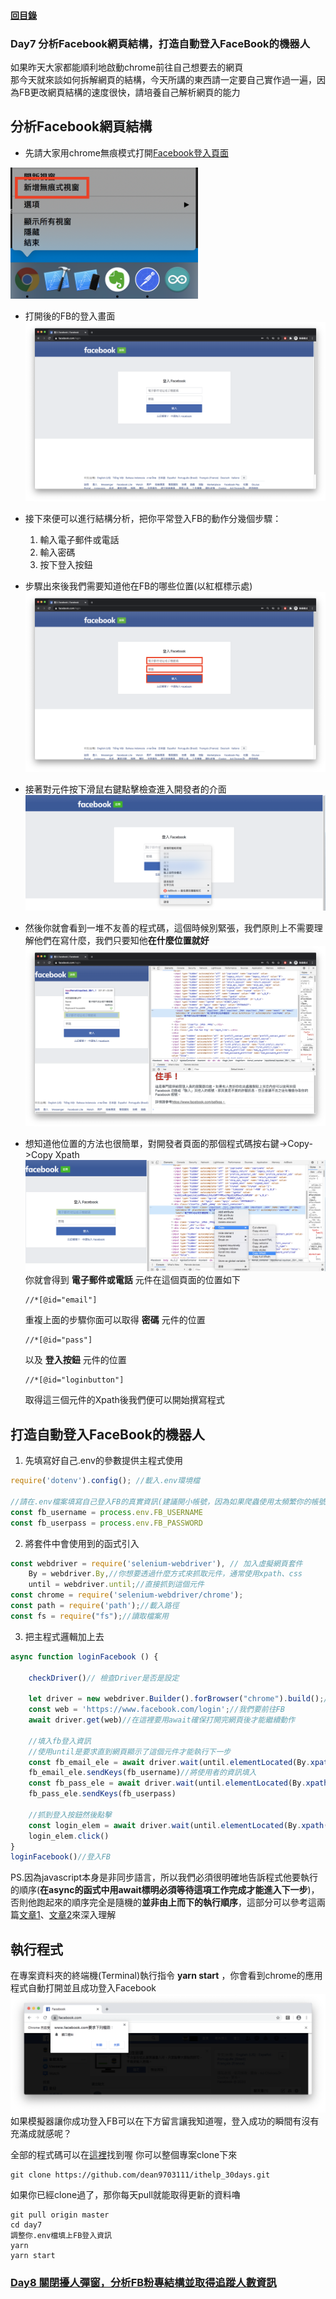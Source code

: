 #### [回目錄](../README.md)
### Day7 分析Facebook網頁結構，打造自動登入FaceBook的機器人

如果昨天大家都能順利地啟動chrome前往自己想要去的網頁  
那今天就來談如何拆解網頁的結構，今天所講的東西請一定要自己實作過一遍，因為FB更改網頁結構的速度很快，請培養自己解析網頁的能力  

分析Facebook網頁結構
----
* 先請大家用chrome無痕模式打開[Facebook登入頁面](https://www.facebook.com/login)  
<img src="./article_img/chrome.png" width="300" height="210"/>  

* 打開後的FB的登入畫面  
![image](./article_img/fb_login.png)

* 接下來便可以進行結構分析，把你平常登入FB的動作分幾個步驟：
    1. 輸入電子郵件或電話
    2. 輸入密碼
    3. 按下登入按鈕

* 步驟出來後我們需要知道他在FB的哪些位置(以紅框標示處)  
![image](./article_img/fb_login_analysis.png)
* 接著對元件按下滑鼠右鍵點擊檢查進入開發者的介面
![image](./article_img/fb_login_right_click.png)
* 然後你就會看到一堆不友善的程式碼，這個時候別緊張，我們原則上不需要理解他們在寫什麼，我們只要知他**在什麼位置就好**
![image](./article_img/fb_login_right_click2.png)
* 想知道他位置的方法也很簡單，對開發者頁面的那個程式碼按右鍵->Copy->Copy Xpath
![image](./article_img/fb_login_right_click3.png)
    你就會得到 **電子郵件或電話** 元件在這個頁面的位置如下
    ```
    //*[@id="email"]
    ```
    重複上面的步驟你面可以取得 **密碼** 元件的位置
    ```
    //*[@id="pass"]
    ```
    以及 **登入按鈕** 元件的位置
    ```
    //*[@id="loginbutton"]
    ```
    取得這三個元件的Xpath後我們便可以開始撰寫程式  

打造自動登入FaceBook的機器人
----
1. 先填寫好自己.env的參數提供主程式使用
```js
require('dotenv').config(); //載入.env環境檔

//請在.env檔案填寫自己登入FB的真實資訊(建議開小帳號，因為如果爬蟲使用太頻繁你的帳號會被鎖住)
const fb_username = process.env.FB_USERNAME
const fb_userpass = process.env.FB_PASSWORD
```
2. 將套件中會使用到的函式引入
```js
const webdriver = require('selenium-webdriver'), // 加入虛擬網頁套件
    By = webdriver.By,//你想要透過什麼方式來抓取元件，通常使用xpath、css
    until = webdriver.until;//直接抓到這個元件
const chrome = require('selenium-webdriver/chrome');
const path = require('path');//載入路徑
const fs = require("fs");//讀取檔案用
```
3. 把主程式邏輯加上去
```js
async function loginFacebook () {
    
    checkDriver()// 檢查Driver是否是設定

    let driver = new webdriver.Builder().forBrowser("chrome").build();// 建立這個broswer的類型
    const web = 'https://www.facebook.com/login';//我們要前往FB
    await driver.get(web)//在這裡要用await確保打開完網頁後才能繼續動作

    //填入fb登入資訊
    //使用until是要求直到網頁顯示了這個元件才能執行下一步
    const fb_email_ele = await driver.wait(until.elementLocated(By.xpath(`//*[@id="email"]`)));//找出填寫email的元件
    fb_email_ele.sendKeys(fb_username)//將使用者的資訊填入
    const fb_pass_ele = await driver.wait(until.elementLocated(By.xpath(`//*[@id="pass"]`)));
    fb_pass_ele.sendKeys(fb_userpass)
    
    //抓到登入按鈕然後點擊
    const login_elem = await driver.wait(until.elementLocated(By.xpath(`//*[@id="loginbutton"]`)))
    login_elem.click()
}
loginFacebook()//登入FB
```
PS.因為javascript本身是非同步語言，所以我們必須很明確地告訴程式他要執行的順序(**在async的函式中用await標明必須等待這項工作完成才能進入下一步**)，否則他跑起來的順序完全是隨機的**並非由上而下的執行順序**，這部分可以參考這兩篇[文章1](https://ithelp.ithome.com.tw/articles/10194569)、[文章2](https://wcc723.github.io/javascript/2017/12/30/javascript-async-await/)來深入理解  

執行程式
----
在專案資料夾的終端機(Terminal)執行指令 **yarn start** ，你會看到chrome的應用程式自動打開並且成功登入Facebook  
![image](./article_img/fb_notify.png)
如果模擬器讓你成功登入FB可以在下方留言讓我知道喔，登入成功的瞬間有沒有充滿成就感呢？

全部的程式碼可以在[這裡](https://github.com/dean9703111/ithelp_30days/day7)找到喔
你可以整個專案clone下來  
```
git clone https://github.com/dean9703111/ithelp_30days.git
```
如果你已經clone過了，那你每天pull就能取得更新的資料嚕  
```
git pull origin master
cd day7
調整你.env檔填上FB登入資訊
yarn
yarn start
```
### [Day8 關閉擾人彈窗，分析FB粉專結構並取得追蹤人數資訊](../day8/README.md)